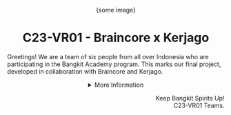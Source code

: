 <p align="center">{some image}</p>
<h1 align="center"> C23-VR01 - Braincore x Kerjago </h1>

Greetings! We are a team of six people from all over Indonesia who are participating in the Bangkit Academy program. This marks our final project, developed in collaboration with Braincore and Kerjago.

<details>
   <summary align="center">More Information</summary>

<h2 align="center">Lokergo!</h2>
<p align="center">some image</p>

Job vacancy platform that integrates multiple platforms into a single compact and streamlined experience, enhanced with a recommendation feature, because we understand the difficulties people face when searching for job vacancies on various websites. This integration aims to increase efficiency and, as a result, accelerate the reduction of unemployment.

<p align="center">
   Try Now!
   <br>
   {link to the web}
</p>

## Our Teams
Our team consists of two learning paths, namely machine learning and cloud computing, each with specific responsibilities. {insert tugas yang dikerjain ML & CC secara umum}

### Cloud Computing
| Bangkit ID | Name | Social Media |
|:----------:|:----:|--------------|
|C156BSY3914|Ismail Abdurrahim|[LinkedIn](https://www.linkedin.com/in/ismail-abdurrahim-515862201/)  [Instagram](https://www.instagram.com/)  |
|C119BSY4176|Revansa Helsa Kuswana|[LinkedIn](https://www.linkedin.com/in/revansakuswana/)  [Instagram](https://www.instagram.com/)  |

### Machine Learning
| Bangkit ID | Name | Social Media |
|:----------:|:----:|--------------|
|M186BSY0132|Aldrian Aliv|[LinkedIn](https://www.linkedin.com/in/aldrianaliv/)  [Instagram](https://www.instagram.com)  |
|M237BSY0803|Fakhrie Nabil Putera Setiawan|[LinkedIn](https://www.linkedin.com/in/fakhrie-n/)  [Instagram](https://www.instagram.com/)  |
|M237BSX0840|Tarisha Andhera|[LinkedIn](https://www.linkedin.com/in/tarishaandhera/)  [Instagram](https://www.instagram.com/)  |
|M119BSY1095|Yustaf Kusuma Abi Al Yasid|[LinkedIn](https://www.linkedin.com/in/yustaf-kusuma-abi-al-yasid-17955a225/)  [Instagram](https://www.instagram.com/)  |

## Repository

### Cloud Computing

### Machine Learning

### Mobile Development

  
</details>

<p align="right"> Keep Bangkit Spirits Up! <br> C23-VR01 Teams. </p>
